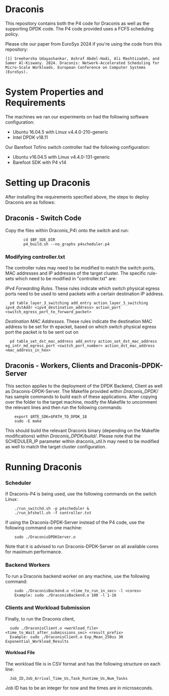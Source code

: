 # Draconis

This repository contains both the P4 code for Draconis as well as the supporting DPDK code. The P4 code provided uses a FCFS scheduling policy.

Please cite our paper from EuroSys 2024 if you're using the code from this repository:

```
[1] Sreeharsha Udayashankar, Ashraf Abdel-Hadi, Ali Mashtizadeh, and Samer Al-Kiswany. 2024. Draconis: Network-Accelerated Scheduling for Micro-Scale Workloads. European Conference on Computer Systems (EuroSys).
```

# System Properties and Requirements

The machines we ran our experiments on had the following software configuration:
  - Ubuntu 16.04.5 with Linux v4.4.0-210-generic
  - Intel DPDK v18.11
 
Our Barefoot Tofino switch controller had the following configuration:
  - Ubuntu v16.04.5 with Linux v4.4.0-131-generic
  - Barefoot SDK with P4 v14

# Setting up Draconis 

After installing the requirements specified above, the steps to deploy Draconis are as follows:

## Draconis - Switch Code
Copy the files within Draconis_P4\ onto the switch and run:
```
        cd $BF_SDE_DIR
        p4_build.sh --no_graphs p4scheduler.p4
```
### Modifying controller.txt
The controller rules may need to be modified to match the switch ports, MAC addresses and IP addresses of the target cluster. The specific rule-sets which need to be modified in "controller.txt" are:

_IPv4 Forwarding Rules_.
These rules indicate which switch physical egress ports need to be used to send packets with a certain destination IP address.
```
  pd table_layer_3_switching add_entry action_layer_3_switching ipv4_dstAddr <ipv4_destination_address> action_port <switch_egress_port_to_forward_packet>
```

_Destination MAC Addresses_.
These rules indicate the destination MAC address to be set for th epacket, based on which switch physical egress port the packet is to be sent out on
```
  pd table_set_dst_mac_address add_entry action_set_dst_mac_address eg_intr_md_egress_port <switch_port_number> action_dst_mac_address <mac_address_in_hex>
```

## Draconis - Workers, Clients and Draconis-DPDK-Server
This section applies to the deployment of the DPDK Backend, Client as well as Draconis-DPDK-Server. The Makefile provided within *Draconis_DPDK/* has sample commands to build each of these applications. After copying over the folder to the target machine, modify the Makefile to uncomment the relevant lines and then run the following commands:

        export $RTE_SDK=$PATH_TO_DPDK_18
        sudo -E make

This should build the relevant Draconis binary (depending on the Makefile modifications) within *Draconis_DPDK/build/*. Please note that the SCHEDULER_IP parameter within draconis_util.h may need to be modified as well to match the target cluster configuration.

# Running Draconis

### Scheduler

If Draconis-P4 is being used, use the following commands on the switch Linux:

        ./run_switchd.sh -p p4scheduler &
        ./run_bfshell.sh -f controller.txt

If using the Draconis-DPDK-Server instead of the P4 code, use the following command on one machine:
        
        sudo ./DraconisDPDKServer.o
        
Note that it is advised to run Draconis-DPDK-Server on all available cores for maximum performance.

### Backend Workers

To run a Draconis backend worker on any machine, use the following command:

        sudo ./DraconisBackend.o <time_to_run_in_sec> -l <cores>
        Example: sudo ./DraconisBackend.o 100 -l 1-16
        

### Clients and Workload Submission
Finally, to run the Draconis client,

      sudo ./DraconisClient.o <workload_file> <time_to_Wait_after_submissions_sec> <result_prefix>
      Example: sudo ./DraconisClient.o Exp_Mean_250us 30 Exponential_Workload_Results

#### Workload File
The workload file is in CSV format and has the following structure on each line:
  
      Job_ID,Job_Arrival_Time_Us,Task_Runtime_Us,Num_Tasks

Job ID has to be an integer for now and the times are in microseconds.



